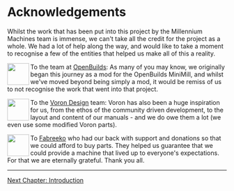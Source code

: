 # Acknowledgements

Whilst the work that has been put into this project by the Millennium Machines team is immense, we can't take all the credit for the project as a whole. We had a lot of help along the way, and would like to take a moment to recognise a few of the entities that helped us make all of this a reality.

<img width="50" align="left" src="https://raw.githubusercontent.com/MillenniumMachines/millenniummachines.github.io/dev/docs/milo/manual/img/openbuilds.png">

To the team at [OpenBuilds](https://openbuilds.com/): As many of you may know, we originally began this journey as a mod for the OpenBuilds MiniMill, and whilst we've moved beyond being simply a mod, it would be remiss of us to not recognise the work that went into that project.

<img width="50" align="left" src="https://raw.githubusercontent.com/MillenniumMachines/millenniummachines.github.io/dev/docs/milo/manual/img/voron_logo.png">

To the [Voron Design](https://www.vorondesign.com/) team: Voron has also been a huge inspiration for us, from the ethos of the community driven development, to the layout and content of our manuals - and we do owe them a lot (we even use some modified Voron parts).

<img width="50" align="left" src="https://raw.githubusercontent.com/MillenniumMachines/millenniummachines.github.io/dev/docs/milo/manual/img/fabreeko_logo.png">

To [Fabreeko](https://www.fabreeko.com/) who had our back with support and donations so that we could afford to buy parts. They helped us guarantee that we could provide a machine that lived up to everyone's expectations. For that we are eternally grateful. Thank you all.

---

[Next Chapter: Introduction](./20_introduction.md)
